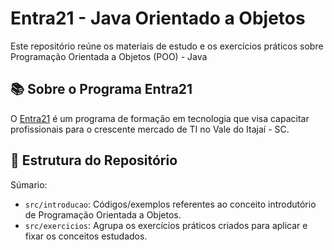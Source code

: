 # Entra21 - Java Orientado a Objetos

Este repositório reúne os materiais de estudo e os exercícios práticos sobre Programação Orientada a Objetos (POO) - Java

## 📚 Sobre o Programa Entra21

O [Entra21](https://www.entra21.com.br/) é um programa de formação em tecnologia que visa capacitar profissionais para o crescente mercado de TI no Vale do Itajaí - SC.

## 📂 Estrutura do Repositório

Súmario:

* `src/introducao`: Códigos/exemplos referentes ao conceito introdutório de Programação Orientada a Objetos.
* `src/exercicios`: Agrupa os exercícios práticos criados para aplicar e fixar os conceitos estudados.
